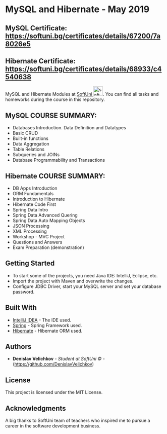 # MySQL and Hibernate - May 2019

## MySQL Certificate: https://softuni.bg/certificates/details/67200/7a8026e5
## Hibernate Certificate: https://softuni.bg/certificates/details/68933/c4540638

<p text-align="center">MySQL and Hibernate Modules at 
<a href="https://www.softuni.bg">SoftUni <img src="http://grozdarska.net/wp-content/uploads/2015/01/SoftUni-Logo-300x300.png" width="30" alt="software-university"></a>. You can find all tasks and homeworks during the course in this repository.</p>

## MySQL COURSE SUMMARY:

* Databases Introduction. Data Definition and Datatypes
* Basic CRUD
* Built-in functions
* Data Aggregation
* Table Relations
* Subqueries and JOINs
* Database Programmability and Transactions

## Hibernate COURSE SUMMARY:

* DB Apps Introduction
* ORM Fundamentals
* Introduction to Hibernate
* Hibernate Code First
* Spring Data Intro
* Spring Data Advanced Quering
* Spring Data Auto Mapping Objects
* JSON Processing
* XML Processing
* Workshop - MVC Project
* Questions and Answers
* Exam Preparation (demonstration)

## Getting Started

* To start some of the projects, you need Java IDE: IntelliJ, Eclipse, etc.
* Import the project with Maven and overwrite the changes.
* Configure JDBC Driver, start your MySQL server and set your database password.

## Built With

* [IntelliJ IDEA](https://www.jetbrains.com/idea/) - The IDE used.
* [Spring](https://spring.io/) - Spring Framework used.
* [Hibernate](https://www.jetbrains.com/idea/) - Hibernate ORM used.

## Authors

* **Denislav Velichkov** - *Student at SoftUni ©* - (https://github.com/DenislavVelichkov)

## License

This project is licensed under the MIT License.

## Acknowledgments

A big thanks to SoftUni team of teachers who inspired me to pursue a career in the software development business.
